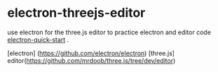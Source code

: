 # electron-threejs-editor

use electron for the three.js editor to practice electron and editor code [electron-quick-start](https://github.com/electron/electron-quick-start) .

[electron] (https://github.com/electron/electron) 
[three.js] editor(https://github.com/mrdoob/three.js/tree/dev/editor)
